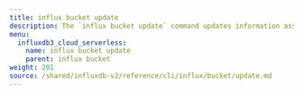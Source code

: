 ```yaml
---
title: influx bucket update
description: The `influx bucket update` command updates information associated with buckets in InfluxDB.
menu:
  influxdb3_cloud_serverless:
    name: influx bucket update
    parent: influx bucket
weight: 201
source: /shared/influxdb-v2/reference/cli/influx/bucket/update.md
---
```


<!-- The content of this file is at 
// SOURCE content/shared/influxdb-v2/reference/cli/influx/bucket/update.md-->
